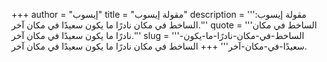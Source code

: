 +++
author = "إيسوب"
title = "مقولة إيسوب"
description = '''مقولة إيسوب: الساخط في مكان نادرًا ما يكون سعيدًا في مكان آخر.'''
quote = '''الساخط في مكان نادرًا ما يكون سعيدًا في مكان آخر.'''
slug = '''الساخط-في-مكان-نادرًا-ما-يكون-سعيدًا-في-مكان-آخر'''
+++
الساخط في مكان نادرًا ما يكون سعيدًا في مكان آخر.
